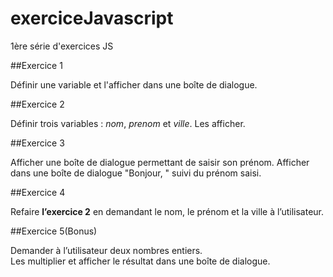 # exerciceJavascript

1ère série d'exercices JS

##Exercice 1

Définir une variable et l'afficher dans une boîte de dialogue.

##Exercice 2

Définir trois variables : *nom*, *prenom* et *ville*. Les afficher.

##Exercice 3

Afficher une boîte de dialogue permettant de saisir son prénom. Afficher dans une boîte de dialogue "Bonjour, " suivi du prénom saisi.

##Exercice 4

Refaire **l’exercice 2** en demandant le nom, le prénom et la ville à l’utilisateur.

##Exercice 5(Bonus)

Demander à l’utilisateur deux nombres entiers.  
Les multiplier et afficher le résultat dans une boîte de dialogue.
